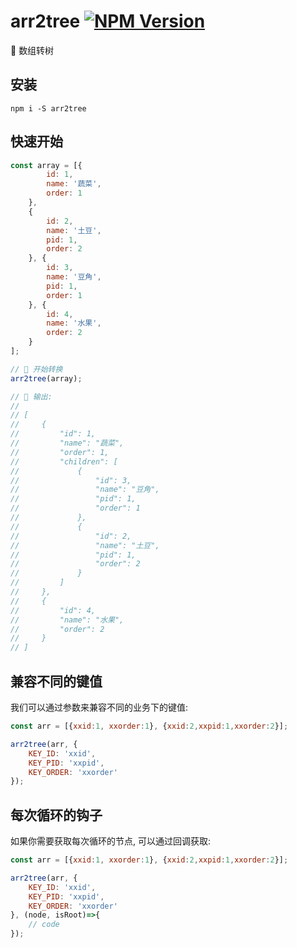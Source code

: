 # arr2tree [![NPM Version][npm-image]][npm-url] 

[npm-image]: https://badgen.net/npm/v/arr2tree
[npm-url]: https://npmjs.org/package/arr2tree

🌲 数组转树

## 安装
```shell
npm i -S arr2tree
```

## 快速开始
```javascript
const array = [{
        id: 1,
        name: '蔬菜',
        order: 1
    },
    {
        id: 2,
        name: '土豆',
        pid: 1,
        order: 2
    }, {
        id: 3,
        name: '豆角',
        pid: 1,
        order: 1
    }, {
        id: 4,
        name: '水果',
        order: 2
    }
];

// 🚀 开始转换
arr2tree(array);

// 🌲 输出:
// 
// [
//     {
//         "id": 1,
//         "name": "蔬菜",
//         "order": 1,
//         "children": [
//             {
//                 "id": 3,
//                 "name": "豆角",
//                 "pid": 1,
//                 "order": 1
//             },
//             {
//                 "id": 2,
//                 "name": "土豆",
//                 "pid": 1,
//                 "order": 2
//             }
//         ]
//     },
//     {
//         "id": 4,
//         "name": "水果",
//         "order": 2
//     }
// ]

```

## 兼容不同的键值
我们可以通过参数来兼容不同的业务下的键值:
```javascript
const arr = [{xxid:1, xxorder:1}, {xxid:2,xxpid:1,xxorder:2}];

arr2tree(arr, {
    KEY_ID: 'xxid',
    KEY_PID: 'xxpid',
    KEY_ORDER: 'xxorder'
});
```

## 每次循环的钩子
如果你需要获取每次循环的节点, 可以通过回调获取:
```javascript
const arr = [{xxid:1, xxorder:1}, {xxid:2,xxpid:1,xxorder:2}];

arr2tree(arr, {
    KEY_ID: 'xxid',
    KEY_PID: 'xxpid',
    KEY_ORDER: 'xxorder'
}, (node, isRoot)=>{
    // code
});
```
